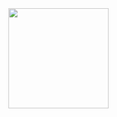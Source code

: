 <div id="header" align="center">
  <img src="https://media1.giphy.com/media/QTfX9Ejfra3ZmNxh6B/giphy.gif?cid=ecf05e47wpczi9kjyaht1vs06w8frr1v6bshefetfazd6xtm&ep=v1_stickers_search&rid=giphy.gif&ct=s" width="200"/>
</div>
